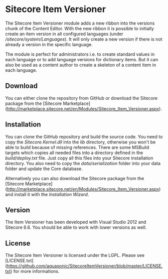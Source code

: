 # Sitecore Item Versioner
The Sitecore Item Versioner module adds a new ribbon into the versions chunk of the Content Editor. With the new ribbon it is possible to initially create an item version in all configured languages (under _/sitecore/system/Languages_). It will only create a new version if there is not already a version in the specific language.

The module is perfect for administrators i.e. to create standard values in each language or to add language versions for dictionary items. But it can also be used as a content author to create a skeleton of a content item in each language.

## Download
You can either clone the repository from GitHub or download the Sitecore package from the [Sitecore Marketplace] (http://marketplace.sitecore.net/en/Modules/Sitecore_Item_Versioner.aspx).

## Installation
You can clone the GitHub repository and build the source code. You need to copy the _Sitecore.Kernel.dll_ into the _lib_ directory, otherwise you won't be able to build because of missing references. There are some MSBuild targets which copies all needed files into a directory defined in the _build/deploy.txt_ file. Just copy all this files into your Sitecore installation directory. You also need to copy the _data/serialization_ folder into your data folder and update the Core database.

Alternatively you can also download the Sitecore package from the [Sitecore Marketplace] (http://marketplace.sitecore.net/en/Modules/Sitecore_Item_Versioner.aspx) and install it with the _Installation Wizard_.

## Version
The Item Versioner has been developed with Visual Studio 2012 and Sitecore 6.6. You should be able to work with lower versions as well.

## License
The Sitecore Item Versioner is licensed under the LGPL. Please see [LICENSE.txt] (https://github.com/aquasonic/SitecoreItemVersioner/blob/master/LICENSE.txt) for more informations.